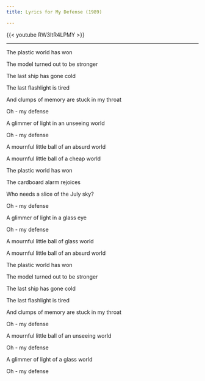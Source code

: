 ```yaml
---
title: Lyrics for My Defense (1989)

---
```


{{< youtube RW3ItR4LPMY >}}

---

The plastic world has won

The model turned out to be stronger

The last ship has gone cold

The last flashlight is tired

And clumps of memory are stuck in my throat



Oh - my defense

A glimmer of light in an unseeing world

Oh - my defense

A mournful little ball of an absurd world

A mournful little ball of a cheap world



The plastic world has won

The cardboard alarm rejoices

Who needs a slice of the July sky?



Oh - my defense

A glimmer of light in a glass eye

Oh - my defense

A mournful little ball of glass world

A mournful little ball of an absurd world



The plastic world has won

The model turned out to be stronger

The last ship has gone cold

The last flashlight is tired

And clumps of memory are stuck in my throat



Oh - my defense

A mournful little ball of an unseeing world

Oh - my defense

A glimmer of light of a glass world



Oh - my defense
